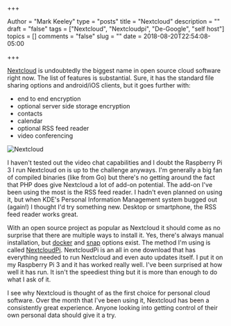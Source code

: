 +++

Author = "Mark Keeley"
type = "posts"
title = "Nextcloud"
description = ""
draft = "false"
tags = ["Nextcloud", "Nextcloudpi", "De-Google", "self host"]
topics = []
comments = "false"
slug = ""
date = 2018-08-20T22:54:08-05:00

+++

[Nextcloud](https://nextcloud.com/) is undoubtedly the biggest name in open source cloud software right now. The list of features is substantial. Sure, it has the standard file sharing options and android/iOS clients, but it goes further with:

* end to end encryption
* optional server side storage encryption
* contacts
* calendar
* optional RSS feed reader
* video conferencing

![Nextcloud](/media/img/nextcloud.png)

I haven't tested out the video chat capabilities and I doubt the Raspberry Pi 3 I run Nextcloud on is up to the challenge anyways. I'm generally a big fan of compiled binaries (like from Go) but there's no getting around the fact that PHP does give Nextcloud a lot of add-on potential. The add-on I've been using the most is the RSS feed reader. I hadn't even planned on using it, but when KDE's Personal Information Management system bugged out (again!) I thought I'd try something new. Desktop or smartphone, the RSS feed reader works great.

With an open source project as popular as Nextcloud it should come as no surprise that there are multiple ways to install it. Yes, there's always manual installation, but [docker](https://hub.docker.com/_/nextcloud/) and [snap](https://snapcraft.io/nextcloud) options exist. The method I'm using is called [NextcloudPi](https://ownyourbits.com/nextcloudpi/). NextcloudPi is an all in one download that has everything needed to run Nextcloud and even auto updates itself. I put it on my Raspberry Pi 3 and it has worked really well. I've been surprised at how well it has run. It isn't the speediest thing but it is more than enough to do what I ask of it. 

I see why Nextcloud is thought of as the first choice for personal cloud software. Over the month that I've been using it, Nextcloud has been a consistently great experience. Anyone looking into getting control of their own personal data should give it a try.

<!--more-->
